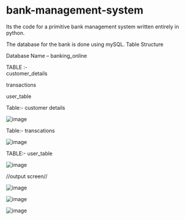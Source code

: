 # bank-management-system
Its the code for a primitive bank management system  written entirely in python.

The database for the bank is done using mySQL.
Table Structure

Database Name – banking_online

TABLE :-    
customer_details

transactions

user_table

Table:-     customer details

![image](https://user-images.githubusercontent.com/84706903/215281836-0445704e-6546-4f14-b80e-736b697251b9.png)

Table:-  transcations

![image](https://user-images.githubusercontent.com/84706903/215281853-6d6d19be-8a14-44a3-b643-214aaa8e68b0.png)

TABLE:-    user_table

![image](https://user-images.githubusercontent.com/84706903/215281878-69b2d0d6-cabd-4746-8701-2a3ab13c6bd8.png)


//output screen//

![image](https://user-images.githubusercontent.com/84706903/215280217-3549950b-b9e9-4580-ae24-d96469fa5209.png) 

![image](https://user-images.githubusercontent.com/84706903/215280306-ce6730ee-61fd-462c-aedb-0e4a3d41955e.png)

![image](https://user-images.githubusercontent.com/84706903/215280745-e819d72c-7908-4db1-bbe1-ba84b880d017.png)



